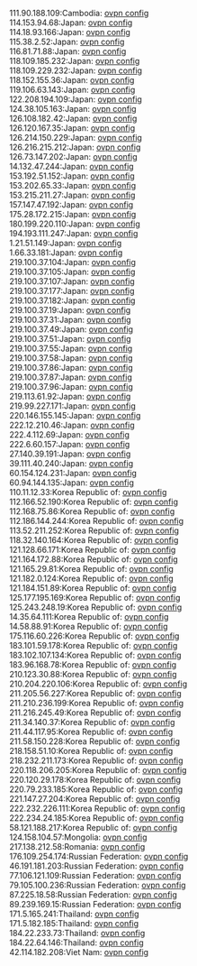 111.90.188.109:Cambodia: [ovpn config](vpn/111_90_188_109.ovpn)  
114.153.94.68:Japan: [ovpn config](vpn/114_153_94_68.ovpn)  
114.18.93.166:Japan: [ovpn config](vpn/114_18_93_166.ovpn)  
115.38.2.52:Japan: [ovpn config](vpn/115_38_2_52.ovpn)  
116.81.71.88:Japan: [ovpn config](vpn/116_81_71_88.ovpn)  
118.109.185.232:Japan: [ovpn config](vpn/118_109_185_232.ovpn)  
118.109.229.232:Japan: [ovpn config](vpn/118_109_229_232.ovpn)  
118.152.155.36:Japan: [ovpn config](vpn/118_152_155_36.ovpn)  
119.106.63.143:Japan: [ovpn config](vpn/119_106_63_143.ovpn)  
122.208.194.109:Japan: [ovpn config](vpn/122_208_194_109.ovpn)  
124.38.105.163:Japan: [ovpn config](vpn/124_38_105_163.ovpn)  
126.108.182.42:Japan: [ovpn config](vpn/126_108_182_42.ovpn)  
126.120.167.35:Japan: [ovpn config](vpn/126_120_167_35.ovpn)  
126.214.150.229:Japan: [ovpn config](vpn/126_214_150_229.ovpn)  
126.216.215.212:Japan: [ovpn config](vpn/126_216_215_212.ovpn)  
126.73.147.202:Japan: [ovpn config](vpn/126_73_147_202.ovpn)  
14.132.47.244:Japan: [ovpn config](vpn/14_132_47_244.ovpn)  
153.192.51.152:Japan: [ovpn config](vpn/153_192_51_152.ovpn)  
153.202.65.33:Japan: [ovpn config](vpn/153_202_65_33.ovpn)  
153.215.211.27:Japan: [ovpn config](vpn/153_215_211_27.ovpn)  
157.147.47.192:Japan: [ovpn config](vpn/157_147_47_192.ovpn)  
175.28.172.215:Japan: [ovpn config](vpn/175_28_172_215.ovpn)  
180.199.220.110:Japan: [ovpn config](vpn/180_199_220_110.ovpn)  
194.193.111.247:Japan: [ovpn config](vpn/194_193_111_247.ovpn)  
1.21.51.149:Japan: [ovpn config](vpn/1_21_51_149.ovpn)  
1.66.33.181:Japan: [ovpn config](vpn/1_66_33_181.ovpn)  
219.100.37.104:Japan: [ovpn config](vpn/219_100_37_104.ovpn)  
219.100.37.105:Japan: [ovpn config](vpn/219_100_37_105.ovpn)  
219.100.37.107:Japan: [ovpn config](vpn/219_100_37_107.ovpn)  
219.100.37.177:Japan: [ovpn config](vpn/219_100_37_177.ovpn)  
219.100.37.182:Japan: [ovpn config](vpn/219_100_37_182.ovpn)  
219.100.37.19:Japan: [ovpn config](vpn/219_100_37_19.ovpn)  
219.100.37.31:Japan: [ovpn config](vpn/219_100_37_31.ovpn)  
219.100.37.49:Japan: [ovpn config](vpn/219_100_37_49.ovpn)  
219.100.37.51:Japan: [ovpn config](vpn/219_100_37_51.ovpn)  
219.100.37.55:Japan: [ovpn config](vpn/219_100_37_55.ovpn)  
219.100.37.58:Japan: [ovpn config](vpn/219_100_37_58.ovpn)  
219.100.37.86:Japan: [ovpn config](vpn/219_100_37_86.ovpn)  
219.100.37.87:Japan: [ovpn config](vpn/219_100_37_87.ovpn)  
219.100.37.96:Japan: [ovpn config](vpn/219_100_37_96.ovpn)  
219.113.61.92:Japan: [ovpn config](vpn/219_113_61_92.ovpn)  
219.99.227.171:Japan: [ovpn config](vpn/219_99_227_171.ovpn)  
220.146.155.145:Japan: [ovpn config](vpn/220_146_155_145.ovpn)  
222.12.210.46:Japan: [ovpn config](vpn/222_12_210_46.ovpn)  
222.4.112.69:Japan: [ovpn config](vpn/222_4_112_69.ovpn)  
222.6.60.157:Japan: [ovpn config](vpn/222_6_60_157.ovpn)  
27.140.39.191:Japan: [ovpn config](vpn/27_140_39_191.ovpn)  
39.111.40.240:Japan: [ovpn config](vpn/39_111_40_240.ovpn)  
60.154.124.231:Japan: [ovpn config](vpn/60_154_124_231.ovpn)  
60.94.144.135:Japan: [ovpn config](vpn/60_94_144_135.ovpn)  
110.11.12.33:Korea Republic of: [ovpn config](vpn/110_11_12_33.ovpn)  
112.166.52.190:Korea Republic of: [ovpn config](vpn/112_166_52_190.ovpn)  
112.168.75.86:Korea Republic of: [ovpn config](vpn/112_168_75_86.ovpn)  
112.186.144.244:Korea Republic of: [ovpn config](vpn/112_186_144_244.ovpn)  
113.52.211.252:Korea Republic of: [ovpn config](vpn/113_52_211_252.ovpn)  
118.32.140.164:Korea Republic of: [ovpn config](vpn/118_32_140_164.ovpn)  
121.128.66.171:Korea Republic of: [ovpn config](vpn/121_128_66_171.ovpn)  
121.164.172.88:Korea Republic of: [ovpn config](vpn/121_164_172_88.ovpn)  
121.165.29.81:Korea Republic of: [ovpn config](vpn/121_165_29_81.ovpn)  
121.182.0.124:Korea Republic of: [ovpn config](vpn/121_182_0_124.ovpn)  
121.184.151.89:Korea Republic of: [ovpn config](vpn/121_184_151_89.ovpn)  
125.177.195.169:Korea Republic of: [ovpn config](vpn/125_177_195_169.ovpn)  
125.243.248.19:Korea Republic of: [ovpn config](vpn/125_243_248_19.ovpn)  
14.35.64.111:Korea Republic of: [ovpn config](vpn/14_35_64_111.ovpn)  
14.58.88.91:Korea Republic of: [ovpn config](vpn/14_58_88_91.ovpn)  
175.116.60.226:Korea Republic of: [ovpn config](vpn/175_116_60_226.ovpn)  
183.101.59.178:Korea Republic of: [ovpn config](vpn/183_101_59_178.ovpn)  
183.102.107.134:Korea Republic of: [ovpn config](vpn/183_102_107_134.ovpn)  
183.96.168.78:Korea Republic of: [ovpn config](vpn/183_96_168_78.ovpn)  
210.123.30.88:Korea Republic of: [ovpn config](vpn/210_123_30_88.ovpn)  
210.204.220.106:Korea Republic of: [ovpn config](vpn/210_204_220_106.ovpn)  
211.205.56.227:Korea Republic of: [ovpn config](vpn/211_205_56_227.ovpn)  
211.210.236.199:Korea Republic of: [ovpn config](vpn/211_210_236_199.ovpn)  
211.216.245.49:Korea Republic of: [ovpn config](vpn/211_216_245_49.ovpn)  
211.34.140.37:Korea Republic of: [ovpn config](vpn/211_34_140_37.ovpn)  
211.44.117.95:Korea Republic of: [ovpn config](vpn/211_44_117_95.ovpn)  
211.58.150.228:Korea Republic of: [ovpn config](vpn/211_58_150_228.ovpn)  
218.158.51.10:Korea Republic of: [ovpn config](vpn/218_158_51_10.ovpn)  
218.232.211.173:Korea Republic of: [ovpn config](vpn/218_232_211_173.ovpn)  
220.118.206.205:Korea Republic of: [ovpn config](vpn/220_118_206_205.ovpn)  
220.120.29.178:Korea Republic of: [ovpn config](vpn/220_120_29_178.ovpn)  
220.79.233.185:Korea Republic of: [ovpn config](vpn/220_79_233_185.ovpn)  
221.147.27.204:Korea Republic of: [ovpn config](vpn/221_147_27_204.ovpn)  
222.232.226.111:Korea Republic of: [ovpn config](vpn/222_232_226_111.ovpn)  
222.234.24.185:Korea Republic of: [ovpn config](vpn/222_234_24_185.ovpn)  
58.121.188.217:Korea Republic of: [ovpn config](vpn/58_121_188_217.ovpn)  
124.158.104.57:Mongolia: [ovpn config](vpn/124_158_104_57.ovpn)  
217.138.212.58:Romania: [ovpn config](vpn/217_138_212_58.ovpn)  
176.109.254.174:Russian Federation: [ovpn config](vpn/176_109_254_174.ovpn)  
46.191.181.203:Russian Federation: [ovpn config](vpn/46_191_181_203.ovpn)  
77.106.121.109:Russian Federation: [ovpn config](vpn/77_106_121_109.ovpn)  
79.105.100.236:Russian Federation: [ovpn config](vpn/79_105_100_236.ovpn)  
87.225.18.58:Russian Federation: [ovpn config](vpn/87_225_18_58.ovpn)  
89.239.169.15:Russian Federation: [ovpn config](vpn/89_239_169_15.ovpn)  
171.5.165.241:Thailand: [ovpn config](vpn/171_5_165_241.ovpn)  
171.5.182.185:Thailand: [ovpn config](vpn/171_5_182_185.ovpn)  
184.22.233.73:Thailand: [ovpn config](vpn/184_22_233_73.ovpn)  
184.22.64.146:Thailand: [ovpn config](vpn/184_22_64_146.ovpn)  
42.114.182.208:Viet Nam: [ovpn config](vpn/42_114_182_208.ovpn)  
